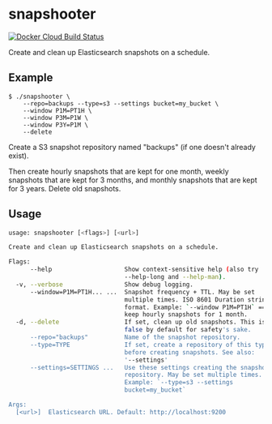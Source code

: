 # snapshooter

[![Docker Cloud Build Status](https://img.shields.io/docker/cloud/build/mintel/elasticsearch-snapshooter.svg)](https://hub.docker.com/r/mintel/elasticsearch-snapshooter)

Create and clean up Elasticsearch snapshots on a schedule.

## Example

```
$ ./snapshooter \
    --repo=backups --type=s3 --settings bucket=my_bucket \
    --window P1M=PT1H \
    --window P3M=P1W \
    --window P3Y=P1M \
    --delete
```

Create a S3 snapshot repository named "backups" (if one doesn't already exist).

Then create hourly snapshots that are kept for one month, weekly snapshots that are kept for 3 months,
and monthly snapshots that are kept for 3 years. Delete old snapshots.

## Usage

```bash
usage: snapshooter [<flags>] [<url>]

Create and clean up Elasticsearch snapshots on a schedule.

Flags:
      --help                    Show context-sensitive help (also try
                                --help-long and --help-man).
  -v, --verbose                 Show debug logging.
      --window=P1M=PT1H... ...  Snapshot frequency + TTL. May be set
                                multiple times. ISO 8601 Duration string
                                format. Example: `--window P1M=PT1H` ==
                                keep hourly snapshots for 1 month.
  -d, --delete                  If set, clean up old snapshots. This is
                                false by default for safety's sake.
      --repo="backups"          Name of the snapshot repository.
      --type=TYPE               If set, create a repository of this type
                                before creating snapshots. See also:
                                '--settings'
      --settings=SETTINGS ...   Use these settings creating the snapshot
                                repository. May be set multiple times.
                                Example: `--type=s3 --settings
                                bucket=my_bucket`

Args:
  [<url>]  Elasticsearch URL. Default: http://localhost:9200
```
